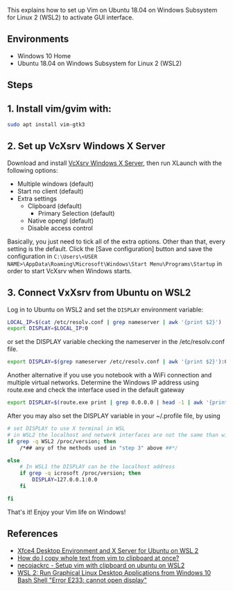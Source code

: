 This explains how to set up Vim on Ubuntu 18.04 on Windows Subsystem for Linux 2 (WSL2) to activate GUI interface.


## Environments
* Windows 10 Home
* Ubuntu 18.04 on Windows Subsystem for Linux 2 (WSL2)

## Steps

## 1. Install vim/gvim with:
```bash
sudo apt install vim-gtk3
```

## 2. Set up VcXsrv Windows X Server
Download and install [VcXsrv Windows X Server](https://sourceforge.net/projects/vcxsrv/),
then run XLaunch with the following options:

* Multiple windows (default)
* Start no client (default)
* Extra settings
  * Clipboard (default)
    * Primary Selection (default)
  * Native opengl (default)
  * Disable access control
  
Basically, you just need to tick all of the extra options. Other than that, every setting is the default.
Click the [Save configuration] button and save the configuration in `C:\Users\<USER NAME>\AppData\Roaming\Microsoft\Windows\Start Menu\Programs\Startup` in order to start VcXsrv when Windows starts.

## 3. Connect VxXsrv from Ubuntu on WSL2
Log in to Ubuntu on WSL2 and set the `DISPLAY` environment variable:

```bash
LOCAL_IP=$(cat /etc/resolv.conf | grep nameserver | awk '{print $2}')
export DISPLAY=$LOCAL_IP:0
```

or set the DISPLAY variable checking the nameserver in the /etc/resolv.conf file.

```bash
export DISPLAY=$(grep nameserver /etc/resolv.conf | awk '{print $2}'):0.0
```
Another alternative if you use you notebook with a WiFi connection and multiple virtual networks. Determine the Windows IP address using route.exe and check the interface used in the default gateway

```bash
export DISPLAY=$(route.exe print | grep 0.0.0.0 | head -1 | awk '{print $4}'):0.0
```

After you may also set the DISPLAY variable in your ~/.profile file, by using

```bash
# set DISPLAY to use X terminal in WSL
# in WSL2 the localhost and network interfaces are not the same than windows
if grep -q WSL2 /proc/version; then
    /*## any of the methods used in "step 3" above ##*/

else
    # In WSL1 the DISPLAY can be the localhost address
    if grep -q icrosoft /proc/version; then
        DISPLAY=127.0.0.1:0.0
    fi

fi
```

That's it! Enjoy your Vim life on Windows!

## References
* [Xfce4 Desktop Environment and X Server for Ubuntu on WSL 2](https://autoize.com/xfce4-desktop-environment-and-x-server-for-ubuntu-on-wsl-2/)
* [How do I copy whole text from vim to clipboard at once?](https://www.reddit.com/r/bashonubuntuonwindows/comments/be2q3l/how_do_i_copy_whole_text_from_vim_to_clipboard_at/)
* [necojackrc - Setup vim with clipboard on ubuntu on WSL2](https://gist.github.com/02c3c81e1525bb5dc3561f378e921541.git)
* [WSL 2: Run Graphical Linux Desktop Applications from Windows 10 Bash Shell "Error E233: cannot open display"](https://https://stackoverflow.com/questions/61860208/wsl-2-run-graphical-linux-desktop-applications-from-windows-10-bash-shell-erro)
